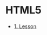 # HTML5

<ul>
  <li><a href="https://github.com/Murathansolmaz1/HTML5/blob/main/HTML5/1-lesson.html"</a> 1. Lesson </li><br>
  
</ul>
    
  
